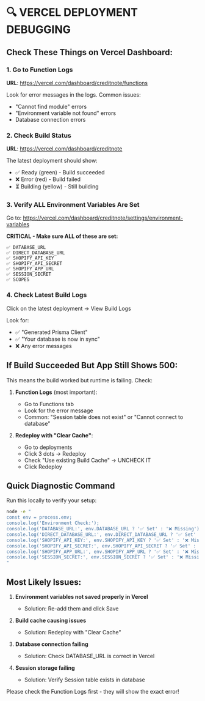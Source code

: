 # 🔍 VERCEL DEPLOYMENT DEBUGGING

## Check These Things on Vercel Dashboard:

### 1. Go to Function Logs
**URL**: https://vercel.com/dashboard/creditnote/functions

Look for error messages in the logs. Common issues:
- "Cannot find module" errors
- "Environment variable not found" errors
- Database connection errors

### 2. Check Build Status
**URL**: https://vercel.com/dashboard/creditnote

The latest deployment should show:
- ✅ Ready (green) - Build succeeded
- ❌ Error (red) - Build failed
- ⏳ Building (yellow) - Still building

### 3. Verify ALL Environment Variables Are Set

Go to: https://vercel.com/dashboard/creditnote/settings/environment-variables

**CRITICAL - Make sure ALL of these are set:**

```
✅ DATABASE_URL
✅ DIRECT_DATABASE_URL
✅ SHOPIFY_API_KEY
✅ SHOPIFY_API_SECRET
✅ SHOPIFY_APP_URL
✅ SESSION_SECRET
✅ SCOPES
```

### 4. Check Latest Build Logs

Click on the latest deployment → View Build Logs

Look for:
- ✅ "Generated Prisma Client"
- ✅ "Your database is now in sync"
- ❌ Any error messages

## If Build Succeeded But App Still Shows 500:

This means the build worked but runtime is failing. Check:

1. **Function Logs** (most important):
   - Go to Functions tab
   - Look for the error message
   - Common: "Session table does not exist" or "Cannot connect to database"

2. **Redeploy with "Clear Cache"**:
   - Go to deployments
   - Click 3 dots → Redeploy
   - Check "Use existing Build Cache" → UNCHECK IT
   - Click Redeploy

## Quick Diagnostic Command

Run this locally to verify your setup:

```bash
node -e "
const env = process.env;
console.log('Environment Check:');
console.log('DATABASE_URL:', env.DATABASE_URL ? '✅ Set' : '❌ Missing');
console.log('DIRECT_DATABASE_URL:', env.DIRECT_DATABASE_URL ? '✅ Set' : '❌ Missing');
console.log('SHOPIFY_API_KEY:', env.SHOPIFY_API_KEY ? '✅ Set' : '❌ Missing');
console.log('SHOPIFY_API_SECRET:', env.SHOPIFY_API_SECRET ? '✅ Set' : '❌ Missing');
console.log('SHOPIFY_APP_URL:', env.SHOPIFY_APP_URL ? '✅ Set' : '❌ Missing');
console.log('SESSION_SECRET:', env.SESSION_SECRET ? '✅ Set' : '❌ Missing');
"
```

## Most Likely Issues:

1. **Environment variables not saved properly in Vercel**
   - Solution: Re-add them and click Save

2. **Build cache causing issues**
   - Solution: Redeploy with "Clear Cache"

3. **Database connection failing**
   - Solution: Check DATABASE_URL is correct in Vercel

4. **Session storage failing**
   - Solution: Verify Session table exists in database

Please check the Function Logs first - they will show the exact error!